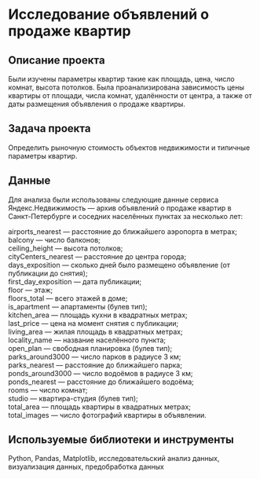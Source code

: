 # Исследование объявлений о продаже квартир
## Описание проекта
Были изучены параметры квартир такие как площадь, цена, число комнат, высота потолков. Была проанализирована зависимость цены квартиры от площади, числа комнат, удалённости от центра, а также от даты размещения объявления о продаже квартиры.

## Задача проекта
Определить рыночную стоимость объектов недвижимости и типичные параметры квартир.

## Данные

Для анализа были использованы следующие данные сервиса Яндекс.Недвижимость — архив объявлений о продаже квартир в Санкт-Петербурге и соседних населённых пунктах за несколько лет:    
  
airports_nearest — расстояние до ближайшего аэропорта в метрах;  
balcony — число балконов;  
ceiling_height — высота потолков;  
cityCenters_nearest — расстояние до центра города;  
days_exposition — сколько дней было размещено объявление (от публикации до снятия);  
first_day_exposition — дата публикации;  
floor — этаж;  
floors_total — всего этажей в доме;  
is_apartment — апартаменты (булев тип);  
kitchen_area — площадь кухни в квадратных метрах;  
last_price — цена на момент снятия с публикации;  
living_area — жилая площадь в квадратных метрах;  
locality_name — название населённого пункта;  
open_plan — свободная планировка (булев тип);  
parks_around3000 — число парков в радиусе 3 км;  
parks_nearest — расстояние до ближайшего парка;  
ponds_around3000 — число водоёмов в радиусе 3 км;  
ponds_nearest — расстояние до ближайшего водоёма;  
rooms — число комнат;  
studio — квартира-студия (булев тип);  
total_area — площадь квартиры в квадратных метрах;  
total_images — число фотографий квартиры в объявлении.      

## Используемые библиотеки и инструменты

Python, Pandas, Matplotlib, исследовательский анализ данных, визуализация данных, предобработка данных
